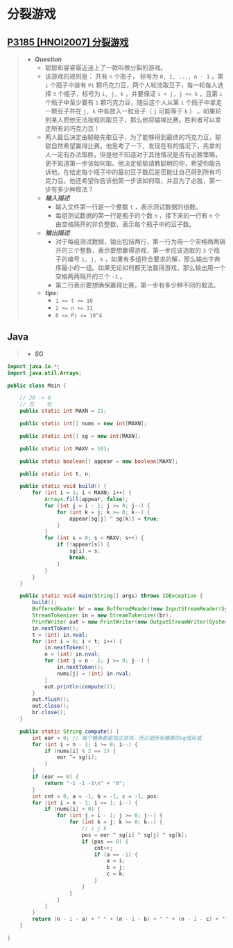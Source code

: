 # 分裂游戏

## [P3185 [HNOI2007] 分裂游戏](https://www.luogu.com.cn/problem/P3185)

> - ***Question***
>   - 聪聪和睿睿最近迷上了一款叫做分裂的游戏。
>   - 该游戏的规则是： 共有 `n` 个瓶子， 标号为 `0, 1, ..., n - 1` ，第 `i` 个瓶子中装有 `Pi` 颗巧克力豆，两个人轮流取豆子，每一轮每人选择 `3` 个瓶子，标号为 `i, j, k` ，并要保证 `i < j, j <= k` ，且第 `i` 个瓶子中至少要有 `1` 颗巧克力豆，随后这个人从第 `i` 个瓶子中拿走一颗豆子并在 `j, k` 中各放入一粒豆子（ `j` 可能等于 `k` ） 。如果轮到某人而他无法按规则取豆子，那么他将输掉比赛。胜利者可以拿走所有的巧克力豆！
>   - 两人最后决定由聪聪先取豆子，为了能够得到最终的巧克力豆，聪聪自然希望赢得比赛。他思考了一下，发现在有的情况下，先拿的人一定有办法取胜，但是他不知道对于其他情况是否有必胜策略，更不知道第一步该如何取。他决定偷偷请教聪明的你，希望你能告诉他，在给定每个瓶子中的最初豆子数后是否能让自己得到所有巧克力豆，他还希望你告诉他第一步该如何取，并且为了必胜，第一步有多少种取法？
>   - ***输入描述***
>     - 输入文件第一行是一个整数 `t` ，表示测试数据的组数。
>     - 每组测试数据的第一行是瓶子的个数 `n` ，接下来的一行有 `n` 个由空格隔开的非负整数，表示每个瓶子中的豆子数。
>   - ***输出描述***
>     - 对于每组测试数据，输出包括两行，第一行为用一个空格两两隔开的三个整数，表示要想赢得游戏，第一步应该选取的 `3` 个瓶子的编号 `i, j, k` ，如果有多组符合要求的解，那么输出字典序最小的一组。如果无论如何都无法赢得游戏，那么输出用一个空格两两隔开的三个 `-1` 。
>     - 第二行表示要想确保赢得比赛，第一步有多少种不同的取法。
>   - ***tips:***
>     - `1 <= t <= 10`
>     - `2 <= n <= 31`
>     - `0 <= Pi <= 10^4`

## Java

> - ***SG***

```java
import java.io.*;
import java.util.Arrays;

public class Main {

    // 20 -> 0
    // 左    右
    public static int MAXN = 21;

    public static int[] nums = new int[MAXN];

    public static int[] sg = new int[MAXN];

    public static int MAXV = 101;

    public static boolean[] appear = new boolean[MAXV];

    public static int t, n;

    public static void build() {
        for (int i = 1; i < MAXN; i++) {
            Arrays.fill(appear, false);
            for (int j = i - 1; j >= 0; j--) {
                for (int k = j; k >= 0; k--) {
                    appear[sg[j] ^ sg[k]] = true;
                }
            }
            for (int s = 0; s < MAXV; s++) {
                if (!appear[s]) {
                    sg[i] = s;
                    break;
                }
            }
        }
    }

    public static void main(String[] args) throws IOException {
        build();
        BufferedReader br = new BufferedReader(new InputStreamReader(System.in));
        StreamTokenizer in = new StreamTokenizer(br);
        PrintWriter out = new PrintWriter(new OutputStreamWriter(System.out));
        in.nextToken();
        t = (int) in.nval;
        for (int i = 0; i < t; i++) {
            in.nextToken();
            n = (int) in.nval;
            for (int j = n - 1; j >= 0; j--) {
                in.nextToken();
                nums[j] = (int) in.nval;
            }
            out.println(compute());
        }
        out.flush();
        out.close();
        br.close();
    }

    public static String compute() {
        int eor = 0; // 每个糖果都是独立游戏，所以把所有糖果的sg值异或
        for (int i = n - 1; i >= 0; i--) {
            if (nums[i] % 2 == 1) {
                eor ^= sg[i];
            }
        }
        if (eor == 0) {
            return "-1 -1 -1\n" + "0";
        }
        int cnt = 0, a = -1, b = -1, c = -1, pos;
        for (int i = n - 1; i >= 1; i--) {
            if (nums[i] > 0) {
                for (int j = i - 1; j >= 0; j--) {
                    for (int k = j; k >= 0; k--) {
                        // i j k
                        pos = eor ^ sg[i] ^ sg[j] ^ sg[k];
                        if (pos == 0) {
                            cnt++;
                            if (a == -1) {
                                a = i;
                                b = j;
                                c = k;
                            }
                        }
                    }
                }
            }
        }
        return (n - 1 - a) + " " + (n - 1 - b) + " " + (n - 1 - c) + "\n" + cnt;
    }

}
```
